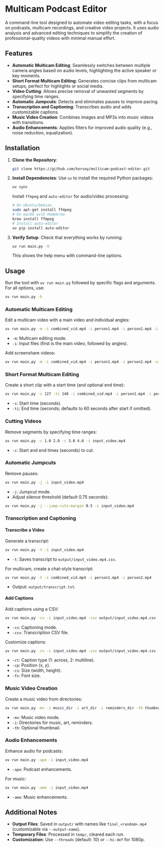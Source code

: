 # Multicam Podcast Editor

A command-line tool designed to automate video editing tasks, with a focus on podcasts, multicam recordings, and creative video projects. It uses audio analysis and advanced editing techniques to simplify the creation of professional-quality videos with minimal manual effort.

## Features

- **Automatic Multicam Editing**: Seamlessly switches between multiple camera angles based on audio levels, highlighting the active speaker or key moments.
- **Short Format Multicam Editing**: Generates concise clips from multicam setups, perfect for highlights or social media.
- **Video Cutting**: Allows precise removal of unwanted segments by specifying time ranges.
- **Automatic Jumpcuts**: Detects and eliminates pauses to improve pacing.
- **Transcription and Captioning**: Transcribes audio and adds customizable captions.
- **Music Video Creation**: Combines images and MP3s into music videos with transitions.
- **Audio Enhancements**: Applies filters for improved audio quality (e.g., noise reduction, equalization).

## Installation

1. **Clone the Repository**:
   ```bash
   git clone https://github.com/horvay/multicam-podcast-editor.git
   ```

2. **Install Dependencies**:
   Use `uv` to install the required Python packages:
   ```bash
   uv sync
   ```

   Install `ffmpeg` and `auto-editor` for audio/video processing:
   ```bash
   # On Ubuntu/Debian
   sudo apt-get install ffmpeg
   # On macOS with Homebrew
   brew install ffmpeg
   # Install auto-editor
   uv pip install auto-editor
   ```

3. **Verify Setup**:
   Check that everything works by running:
   ```bash
   uv run main.py -h
   ```
   This shows the help menu with command-line options.

## Usage

Run the tool with `uv run main.py` followed by specific flags and arguments. For all options, use:
```bash
uv run main.py -h
```

### Automatic Multicam Editing

Edit a multicam video with a main video and individual angles:
```bash
uv run main.py -m -i combined_vid.mp4 -i person1.mp4 -i person2.mp4 -i person3.mp4
```
- `-m`: Multicam editing mode.
- `-i`: Input files (first is the main video, followed by angles).

Add screenshare videos:
```bash
uv run main.py -m -i combined_vid.mp4 -i person1.mp4 -i person2.mp4 -si screenshare1.mp4
```

### Short Format Multicam Editing

Create a short clip with a start time (and optional end time):
```bash
uv run main.py -s 127 -ti 148 -i combined_vid.mp4 -i person1.mp4 -i person2.mp4
```
- `-s`: Start time (seconds).
- `-ti`: End time (seconds; defaults to 60 seconds after start if omitted).

### Cutting Videos

Remove segments by specifying time ranges:
```bash
uv run main.py -c 1.0 2.0 -c 3.0 4.0 -i input_video.mp4
```
- `-c`: Start and end times (seconds) to cut.

### Automatic Jumpcuts

Remove pauses:
```bash
uv run main.py -j -i input_video.mp4
```
- `-j`: Jumpcut mode.
- Adjust silence threshold (default 0.75 seconds):
```bash
uv run main.py -j --jump-cuts-margin 0.5 -i input_video.mp4
```

### Transcription and Captioning

#### Transcribe a Video
Generate a transcript:
```bash
uv run main.py -t -i input_video.mp4
```
- `-t`: Saves transcript to `output/input_video.mp4.csv`.

For multicam, create a chat-style transcript:
```bash
uv run main.py -t -i combined_vid.mp4 -i person1.mp4 -i person2.mp4
```
- Output: `output/transcript.txt`.

#### Add Captions
Add captions using a CSV:
```bash
uv run main.py -cv -i input_video.mp4 -csv output/input_video.mp4.csv
```
- `-cv`: Captioning mode.
- `-csv`: Transcription CSV file.

Customize captions:
```bash
uv run main.py -cv -i input_video.mp4 -csv output/input_video.mp4.csv -ct 2 -cp "200, 100" -cs "300, 500" -fs 80
```
- `-ct`: Caption type (1: across, 2: multiline).
- `-cp`: Position (x, y).
- `-cs`: Size (width, height).
- `-fs`: Font size.

### Music Video Creation

Create a music video from directories:
```bash
uv run main.py -mv -i music_dir -i art_dir -i reminders_dir -th thumbnail.png
```
- `-mv`: Music video mode.
- `-i`: Directories for music, art, reminders.
- `-th`: Optional thumbnail.

### Audio Enhancements

Enhance audio for podcasts:
```bash
uv run main.py -ape -i input_video.mp4
```
- `-ape`: Podcast enhancements.

For music:
```bash
uv run main.py -ame -i input_video.mp4
```
- `-ame`: Music enhancements.

## Additional Notes

- **Output Files**: Saved in `output/` with names like `final_<random>.mp4` (customizable via `--output-name`).
- **Temporary Files**: Processed in `temp/`, cleared each run.
- **Customization**: Use `--threads` (default: 10) or `--hi-def` for 1080p.

